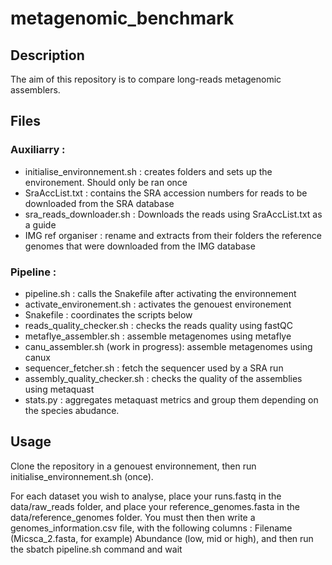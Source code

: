 # metagenomic_benchmark
## Description
The aim of this repository is to compare long-reads metagenomic assemblers.

## Files
### Auxiliarry :
 - initialise_environnement.sh : creates folders and sets up the environement. Should only be ran once
 - SraAccList.txt : contains the SRA accession numbers for reads to be downloaded from the SRA database
 - sra_reads_downloader.sh : Downloads the reads using SraAccList.txt as a guide
 - IMG ref organiser : rename and extracts from their folders the reference genomes that were downloaded from the IMG database

### Pipeline :
 - pipeline.sh : calls the Snakefile after activating the environnement
 - activate_environement.sh : activates the genouest environement 
 - Snakefile : coordinates the scripts below
 - reads_quality_checker.sh : checks the reads quality using fastQC
 - metaflye_assembler.sh : assemble metagenomes using metaflye
 - canu_assembler.sh (work in progress): assemble metagenomes using canux
 - sequencer_fetcher.sh : fetch the sequencer used by a SRA run
 - assembly_quality_checker.sh : checks the quality of the assemblies using metaquast
 - stats.py : aggregates metaquast metrics and group them depending on the species abudance.




## Usage
Clone the repository in a genouest environnement, then run initialise_environnement.sh (once). 

For each dataset you wish to analyse, place your runs.fastq in the data/raw_reads folder, and place your reference_genomes.fasta in the data/reference_genomes folder. You must then then write a genomes_information.csv file, with the following columns : Filename (Micsca_2.fasta, for example) Abundance (low, mid or high), and then run the sbatch pipeline.sh command and wait

